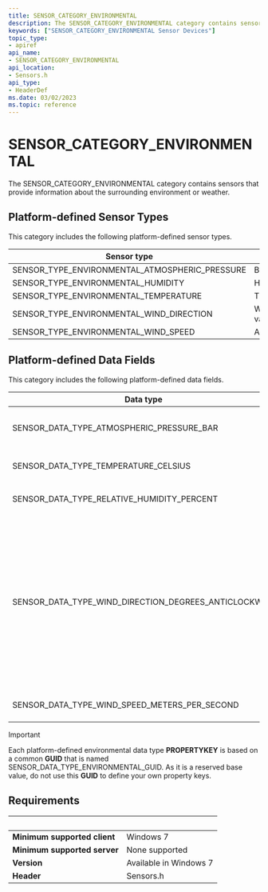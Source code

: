 ```yaml
---
title: SENSOR_CATEGORY_ENVIRONMENTAL
description: The SENSOR_CATEGORY_ENVIRONMENTAL category contains sensors that provide information about the surrounding environment or weather.
keywords: ["SENSOR_CATEGORY_ENVIRONMENTAL Sensor Devices"]
topic_type:
- apiref
api_name:
- SENSOR_CATEGORY_ENVIRONMENTAL
api_location:
- Sensors.h
api_type:
- HeaderDef
ms.date: 03/02/2023
ms.topic: reference
---
```


# SENSOR_CATEGORY_ENVIRONMENTAL

The SENSOR_CATEGORY_ENVIRONMENTAL category contains sensors that provide information about the surrounding environment or weather.

## Platform-defined Sensor Types

This category includes the following platform-defined sensor types.

| Sensor type | Meaning |
|---|---|
| SENSOR_TYPE_ENVIRONMENTAL_ATMOSPHERIC_PRESSURE | Barometers |
| SENSOR_TYPE_ENVIRONMENTAL_HUMIDITY | Hygrometers |
| SENSOR_TYPE_ENVIRONMENTAL_TEMPERATURE | Thermometers |
| SENSOR_TYPE_ENVIRONMENTAL_WIND_DIRECTION | Weather vanes |
| SENSOR_TYPE_ENVIRONMENTAL_WIND_SPEED | Anemometers |

## Platform-defined Data Fields

This category includes the following platform-defined data fields.

| Data type | Type | Meaning |
|---|---|---|
| SENSOR_DATA_TYPE_ATMOSPHERIC_PRESSURE_BAR | VT_R4 | Atmospheric pressure in atmospheres (bars) |
| SENSOR_DATA_TYPE_TEMPERATURE_CELSIUS | VT_R4 | Temperature in degrees Celsius |
| SENSOR_DATA_TYPE_RELATIVE_HUMIDITY_PERCENT | VT_R4 | Relative humidity as a percentage |
| SENSOR_DATA_TYPE_WIND_DIRECTION_DEGREES_ANTICLOCKWISE | VT_R4 | Wind direction relative to magnetic north, in degrees. North is represented as 0.0 (top of the x-axis), with values increasing in an anticlockwise rotation. The z-axis points upwards |
| SENSOR_DATA_TYPE_WIND_SPEED_METERS_PER_SECOND | VT_R4 | Wind speed in meters per second |

> [!IMPORTANT]
> Each platform-defined environmental data type **PROPERTYKEY** is based on a common **GUID** that is named SENSOR_DATA_TYPE_ENVIRONMENTAL_GUID. As it is a reserved base value, do not use this **GUID** to define your own property keys.

## Requirements

| &nbsp; | &nbsp; |
|---|---|
| **Minimum supported client** | Windows 7 |
| **Minimum supported server** | None supported |
| **Version** | Available in Windows 7 |
| **Header** | Sensors.h |
